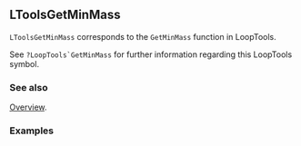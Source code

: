 ## LToolsGetMinMass

`LToolsGetMinMass` corresponds to the `GetMinMass` function in LoopTools.

See ``?LoopTools`GetMinMass`` for further information regarding this LoopTools symbol.

### See also

[Overview](Extra/FeynHelpers.md).

### Examples